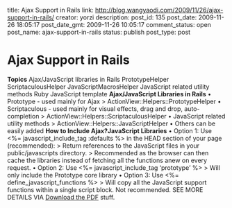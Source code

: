 title: Ajax Support in Rails
link: http://blog.wangyaodi.com/2009/11/26/ajax-support-in-rails/
creator: yorzi
description: 
post_id: 135
post_date: 2009-11-26 18:05:17
post_date_gmt: 2009-11-26 10:05:17
comment_status: open
post_name: ajax-support-in-rails
status: publish
post_type: post

# Ajax Support in Rails

**Topics** Ajax/JavaScript libraries in Rails PrototypeHelper ScriptaculousHelper JavaScriptMacrosHelper JavaScript related utility methods Ruby JavaScript template **Ajax/JavaScript Libraries in Rails** • Prototype - used mainly for Ajax > ActionView::Helpers::PrototypeHelper • Scriptaculous - used mainly for visual effects, drag and drop, auto-completion > ActionView::Helpers::ScriptaculousHelper • JavaScript related utility methods > ActionView::Helpers::JavaScriptHelper • Others can be easily added **How to Include Ajax?JavaScript Libraries** • Option 1: Use <%= javascript_include_tag :defaults %> in the HEAD section of your page (recommended): > Return references to the JavaScript files in your public/javascripts directory. > Recommended as the browser can then cache the libraries instead of fetching all the functions anew on every request. • Option 2: Use <%= javascript_include_tag ‘prototype’ %> > Will only include the Prototype core library • Option 3: Use <%= define_javascript_functions %> > Will copy all the JavaScript support functions within a single script block. Not recommended. SEE MORE DETAILS VIA [Download the PDF](/2009/11/26/ajax-support-in-rails/rails_ajax/) stuff.